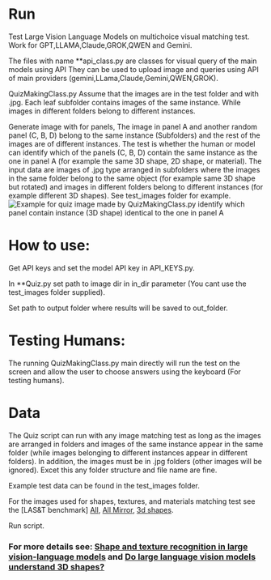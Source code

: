 # Run 

Test Large Vision Language Models on multichoice visual matching test. Work for GPT,LLAMA,Claude,GROK,QWEN and Gemini.

The files with name **api_class.py are classes for visual query of the main models using API They can be used to upload image and queries using API of main providers (gemini,LLama,Claude,Gemini,QWEN,GROK).


QuizMakingClass.py Assume that the images are in the test folder and with .jpg. Each leaf subfolder contains images of the same instance. While images in different folders belong to different instances.

Generate image with for panels, The image in panel A and another random panel (C, B, D) belong to the same instance (Subfolders) and the rest of the images are of different instances.
The test is whether the human or model can identify which of the panels (C, B, D) contain the same instance as the one in panel A (for example the same 3D shape, 2D shape, or material).
The input data are images of .jpg type arranged in subfolders where the images in the same folder belong to the same object (for example same 3D shape but rotated) 
and images in different folders belong to different instances (for example different 3D shapes).
See test_images folder for example.
![Example for quiz image made by QuizMakingClass.py identify which panel contain instance (3D shape) identical to the one in panel A](Figure1.jpg)

# How to use:
Get API keys and set the model API key in API_KEYS.py.

In **Quiz.py set path to image dir in in_dir parameter (You cant use the test_images folder supplied).

Set path to output folder where results will be saved to out_folder.


# Testing Humans:

The running QuizMakingClass.py main directly will run the test on the screen and allow the user to choose answers using the keyboard (For testing humans). 

# Data
The Quiz script can run with any image matching test as long as the images are arranged in folders and images of the same instance appear in the same folder (while images belonging to different instances appear in different folders).
In addition, the images must be in .jpg folders (other images will be ignored). Excet this any folder structure and file name are fine.

Example test data can be found in the test_images folder.

For the images used for shapes, textures, and materials matching test see the [LAS&T benchmark] [All](https://github.com/sagieppel/Shape-and-Texture-recognition-in-large-vision-language-models-), [All Mirror](https://icedrive.net/s/CPvz3jZ6hV4WGhQ4v4TA5B3785T5), [3d shapes](https://zenodo.org/records/14681299).

Run script.

###  For more details see: [Shape and texture recognition in large vision-language models](https://arxiv.org/pdf/2503.23062)  and  [Do large language vision models understand 3D shapes?](https://arxiv.org/pdf/2412.10908)
